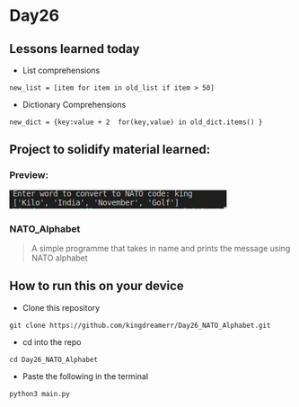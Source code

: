 # Day26

## Lessons learned today

- List comprehensions
```
new_list = [item for item in old_list if item > 50]

```
- Dictionary Comprehensions
```
new_dict = {key:value + 2  for(key,value) in old_dict.items() }
```


## Project to solidify material learned: 

### Preview:
![natocode](./natocode.png)


### NATO_Alphabet

> A simple programme that takes in name and prints the message using NATO alphabet

## How to run this on your device

- Clone this repository
```
git clone https://github.com/kingdreamerr/Day26_NATO_Alphabet.git
```
- cd into the repo
```
cd Day26_NATO_Alphabet
```

- Paste the following in the terminal 
```
python3 main.py
```